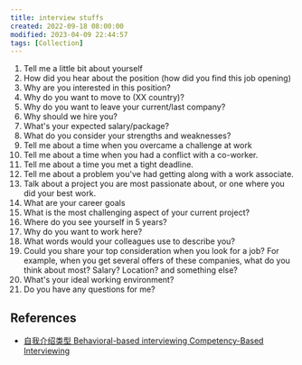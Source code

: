 ```yaml
---
title: interview stuffs
created: 2022-09-18 08:00:00
modified: 2023-04-09 22:44:57
tags: [Collection]
---
```


1. Tell me a little bit about yourself
2. How did you hear about the position (how did you find this job opening)
3. Why are you interested in this position?
4. Why do you want to move to (XX country)?
5. Why do you want to leave your current/last company?
6. Why should we hire you?
7. What's your expected salary/package?
8. What do you consider your strengths and weaknesses?
9. Tell me about a time when you overcame a challenge at work
10. Tell me about a time when you had a conflict with a co-worker.
11. Tell me about a time you met a tight deadline.
12. Tell me about a problem you've had getting along with a work associate.
13. Talk about a project you are most passionate about, or one where you did your best work.
14. What are your career goals
15. What is the most challenging aspect of your current project?
16. Where do you see yourself in 5 years?
17. Why do you want to work here?
18. What words would your colleagues use to describe you?
19. Could you share your top consideration when you look for a job? For example, when you get several offers of these companies, what do you think about most? Salary? Location? and something else?
20. What's your ideal working environment?
21. Do you have any questions for me?

## References

- [自我介绍类型 Behavioral-based interviewing Competency-Based Interviewing](https://chenyilong.notion.site/Behavioral-based-interviewing-Competency-Based-Interviewing-a728c50a5ba244188e1c66e28d34dd1c)
